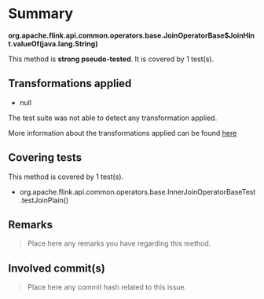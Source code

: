 # Summary
**org.apache.flink.api.common.operators.base.JoinOperatorBase$JoinHint.valueOf(java.lang.String)**

This method is **strong pseudo-tested**.
It is covered by 1 test(s). 


## Transformations applied

- null


The test suite was not able to detect any transformation applied.

More information about the transformations applied can be found [here](https://github.com/STAMP-project/pitest-descartes)

## Covering tests
This method is covered by 1 test(s).
* org.apache.flink.api.common.operators.base.InnerJoinOperatorBaseTest.testJoinPlain()


## Remarks
> Place here any remarks you have regarding this method.

## Involved commit(s)

> Place here any commit hash related to this issue.
